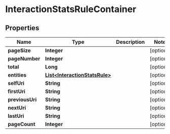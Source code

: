 
# InteractionStatsRuleContainer

## Properties
Name | Type | Description | Notes
------------ | ------------- | ------------- | -------------
**pageSize** | **Integer** |  |  [optional]
**pageNumber** | **Integer** |  |  [optional]
**total** | **Long** |  |  [optional]
**entities** | [**List&lt;InteractionStatsRule&gt;**](InteractionStatsRule.md) |  |  [optional]
**selfUri** | **String** |  |  [optional]
**firstUri** | **String** |  |  [optional]
**previousUri** | **String** |  |  [optional]
**nextUri** | **String** |  |  [optional]
**lastUri** | **String** |  |  [optional]
**pageCount** | **Integer** |  |  [optional]



